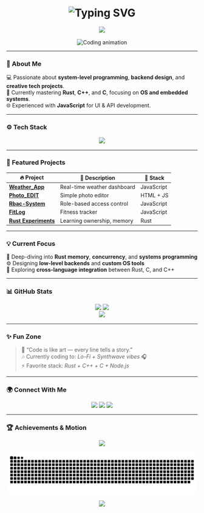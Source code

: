 <!-- 💫 Animated Cyber Header -->
<h1 align="center">
  <img src="https://readme-typing-svg.herokuapp.com?font=Fira+Code&weight=700&size=28&duration=3000&pause=1000&color=00EFFF&center=true&vCenter=true&width=600&lines=Hey,+I'm+Sargis!+👋;System+and+Backend+Developer+⚙️;Rust+%7C+C%2B%2B+%7C+C+%7C+JavaScript;Building+cool+things+every+day+🚀" alt="Typing SVG" />
</h1>

<!-- 🧠 Header Wave -->
<p align="center">
  <img src="https://capsule-render.vercel.app/api?type=waving&color=0:00F0FF,100:8A2BE2&height=120&section=header&text=Welcome%20to%20my%20digital%20world!%20🌌&fontColor=FFFFFF&fontSize=28&fontAlignY=35&animation=twinkling" />
</p>

<!-- 💻 Coding Animation -->
<p align="center">
  <img src="https://media.giphy.com/media/qgQUggAC3Pfv687qPC/giphy.gif" width="480" alt="Coding animation">
</p>

---

### 🧠 About Me  
💻 Passionate about **system-level programming**, **backend design**, and **creative tech projects**.  
🦀 Currently mastering **Rust**, **C++**, and **C**, focusing on **OS and embedded systems**.  
🌐 Experienced with **JavaScript** for UI & API development.  

---

### ⚙️ Tech Stack  

<p align="center">
  <img src="https://skillicons.dev/icons?i=rust,cpp,c,js,nodejs,react,vite,python,git,linux&perline=6" />
</p>

---

### 🚀 Featured Projects  

| 🔥 Project | 💬 Description | 🧠 Stack |
|-------------|----------------|----------|
| [**Weather_App**](https://github.com/sargisis/Weather_App) | Real-time weather dashboard | JavaScript |
| [**Photo_EDIT**](https://github.com/sargisis/Photo_EDIT) | Simple photo editor | HTML + JS |
| [**Rbac-System**](https://github.com/sargisis/Rbac-System) | Role-based access control | JavaScript |
| [**FitLog**](https://github.com/sargisis/FitLog) | Fitness tracker | JavaScript |
| [**Rust Experiments**](https://github.com/sargisis/Rust_Lessons) | Learning ownership, memory | Rust |

---

### 💡 Current Focus  

🦀 Deep-diving into **Rust memory**, **concurrency**, and **systems programming**  
⚙️ Designing **low-level backends** and **custom OS tools**  
🧠 Exploring **cross-language integration** between Rust, C, and C++  

---

### 📊 GitHub Stats  

<div align="center">
  <img src="https://github-readme-stats.vercel.app/api?username=sargisis&show_icons=true&theme=tokyonight&hide_border=true&count_private=true" height="170" />
  <img src="https://github-readme-streak-stats.herokuapp.com/?user=sargisis&theme=tokyonight&hide_border=true" height="170" />
</div>

<div align="center">
  <img src="https://github-readme-stats.vercel.app/api/top-langs/?username=sargisis&layout=compact&theme=tokyonight&hide_border=true&langs_count=8" />
</div>

---

### ✨ Fun Zone  

> 🧩 “Code is like art — every line tells a story.”  
🎶 Currently coding to: *Lo-Fi + Synthwave vibes* 🎧  
⚡ Favorite stack: *Rust + C++ + C + Node.js*  

---

### 🌍 Connect With Me  

<p align="center">
  <a href="mailto:abgaryansargis09@gmail.com"><img src="https://img.shields.io/badge/Gmail-D14836?style=for-the-badge&logo=gmail&logoColor=white"/></a>
  <a href="https://www.linkedin.com/in/sargis-abgaryan-a622952b0/"><img src="https://img.shields.io/badge/LinkedIn-0077B5?style=for-the-badge&logo=linkedin&logoColor=white"/></a>
  <a href="https://github.com/sargisis"><img src="https://img.shields.io/badge/GitHub-171515?style=for-the-badge&logo=github&logoColor=white"/></a>
</p>

---

### 🏆 Achievements & Motion  

<p align="center">
  <img src="https://github-profile-trophy.vercel.app/?username=sargisis&theme=onedark&column=6&margin-w=10&margin-h=10" />
</p>

<p align="center">
  <img src="https://raw.githubusercontent.com/Platane/snk/output/github-contribution-grid-snake.svg" alt="snake animation" />
</p>

<!-- 🌈 Footer Wave -->
<p align="center">
  <img src="https://capsule-render.vercel.app/api?type=waving&color=0:8A2BE2,100:00F0FF&height=120&section=footer&animation=twinkling" />
</p>
